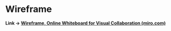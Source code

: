 # Wireframe

**Link → [Wireframe, Online Whiteboard for Visual Collaboration (miro.com)](https://miro.com/app/board/uXjVOHxHCbM=/)**
